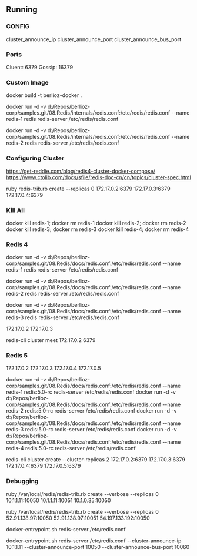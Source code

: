 ## Running


### CONFIG
cluster_announce_ip
cluster_announce_port
cluster_announce_bus_port

### Ports

Cluent: 6379
Gossip: 16379

### Custom Image

docker build -t berlioz-docker .

docker run -d -v d:/Repos/berlioz-corp/samples.git/08.Redis/internals/redis.conf:/etc/redis/redis.conf --name redis-1 redis redis-server /etc/redis/redis.conf

docker run -d -v d:/Repos/berlioz-corp/samples.git/08.Redis/internals/redis.conf:/etc/redis/redis.conf --name redis-2 redis redis-server /etc/redis/redis.conf

### Configuring Cluster
https://get-reddie.com/blog/redis4-cluster-docker-compose/
https://www.ctolib.com/docs/sfile/redis-doc-cn/cn/topics/cluster-spec.html

ruby redis-trib.rb create --replicas 0  172.17.0.2:6379 172.17.0.3:6379 172.17.0.4:6379

### Kill All

docker kill redis-1; docker rm redis-1
docker kill redis-2; docker rm redis-2
docker kill redis-3; docker rm redis-3
docker kill redis-4; docker rm redis-4


### Redis 4
docker run -d -v d:/Repos/berlioz-corp/samples.git/08.Redis/docs/redis.conf:/etc/redis/redis.conf --name redis-1 redis redis-server /etc/redis/redis.conf

docker run -d -v d:/Repos/berlioz-corp/samples.git/08.Redis/docs/redis.conf:/etc/redis/redis.conf --name redis-2 redis redis-server /etc/redis/redis.conf

docker run -d -v d:/Repos/berlioz-corp/samples.git/08.Redis/docs/redis.conf:/etc/redis/redis.conf --name redis-3 redis redis-server /etc/redis/redis.conf


172.17.0.2
172.17.0.3


redis-cli cluster meet 172.17.0.2 6379



### Redis 5

172.17.0.2
172.17.0.3
172.17.0.4
172.17.0.5

docker run -d -v d:/Repos/berlioz-corp/samples.git/08.Redis/docs/redis.conf:/etc/redis/redis.conf --name redis-1 redis:5.0-rc redis-server /etc/redis/redis.conf
docker run -d -v d:/Repos/berlioz-corp/samples.git/08.Redis/docs/redis.conf:/etc/redis/redis.conf --name redis-2 redis:5.0-rc redis-server /etc/redis/redis.conf
docker run -d -v d:/Repos/berlioz-corp/samples.git/08.Redis/docs/redis.conf:/etc/redis/redis.conf --name redis-3 redis:5.0-rc redis-server /etc/redis/redis.conf
docker run -d -v d:/Repos/berlioz-corp/samples.git/08.Redis/docs/redis.conf:/etc/redis/redis.conf --name redis-4 redis:5.0-rc redis-server /etc/redis/redis.conf


redis-cli cluster create --cluster-replicas 2 172.17.0.2:6379 172.17.0.3:6379 172.17.0.4:6379 172.17.0.5:6379



### Debugging

ruby /var/local/redis/redis-trib.rb create --verbose --replicas 0 10.1.1.11:10050 10.1.1.11:10051 10.1.0.35:10050 

ruby /var/local/redis/redis-trib.rb create --verbose --replicas 0  52.91.138.97:10050 52.91.138.97:10051 54.197.133.192:10050

docker-entrypoint.sh redis-server /etc/redis.conf

docker-entrypoint.sh redis-server /etc/redis.conf --cluster-announce-ip 10.1.1.11 --cluster-announce-port 10050 --cluster-announce-bus-port 10060 